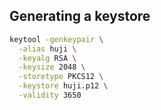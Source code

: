 ## Generating a keystore
```sh
keytool -genkeypair \
  -alias huji \
  -keyalg RSA \
  -keysize 2048 \
  -storetype PKCS12 \
  -keystore huji.p12 \
  -validity 3650
```